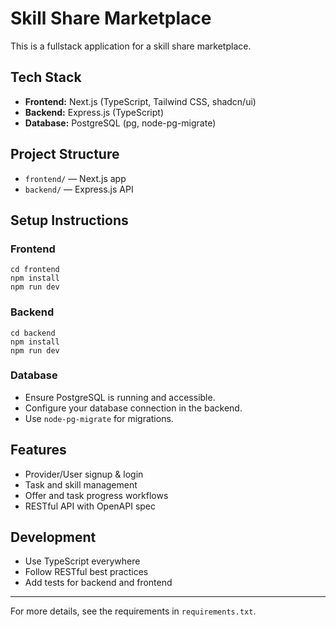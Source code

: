# Skill Share Marketplace

This is a fullstack application for a skill share marketplace.

## Tech Stack
- **Frontend:** Next.js (TypeScript, Tailwind CSS, shadcn/ui)
- **Backend:** Express.js (TypeScript)
- **Database:** PostgreSQL (pg, node-pg-migrate)

## Project Structure
- `frontend/` — Next.js app
- `backend/` — Express.js API

## Setup Instructions

### Frontend
```
cd frontend
npm install
npm run dev
```

### Backend
```
cd backend
npm install
npm run dev
```

### Database
- Ensure PostgreSQL is running and accessible.
- Configure your database connection in the backend.
- Use `node-pg-migrate` for migrations.

## Features
- Provider/User signup & login
- Task and skill management
- Offer and task progress workflows
- RESTful API with OpenAPI spec

## Development
- Use TypeScript everywhere
- Follow RESTful best practices
- Add tests for backend and frontend

---

For more details, see the requirements in `requirements.txt`.
